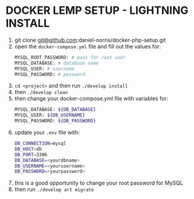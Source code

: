 # DOCKER LEMP SETUP - LIGHTNING INSTALL

1. git clone git@github.com:daniel-norris/docker-php-setup.git <project>
2. open the `docker-compose.yml` file and fill out the values for:
    ```bash
    MYSQL_ROOT_PASSWORD: # pass for root user
    MYSQL_DATABASE: # database name
    MYSQL_USER: # username
    MYSQL_PASSWORD: # password
    ```
3. `cd <project>` and then run `./develop install`
4. then `./develop clean`
5. then change your docker-compose.yml file with variables for:
    ```bash
    MYSQL_DATABASE: ${DB_DATABASE}
    MYSQL_USER: ${DB_USERNAME}
    MYSQL_PASSWORD: ${DB_PASSWORD}
    ```
6. update your `.env` file with:
    ```bash
    DB_CONNECTION=mysql
    DB_HOST=db
    DB_PORT=3306
    DB_DATABASE=<yourdbname>
    DB_USERNAME=<yourusername>
    DB_PASSWORD=<yourpassword>
    ```
7. this is a good opportunity to change your root password for MySQL
8. then run `./develop art migrate`
